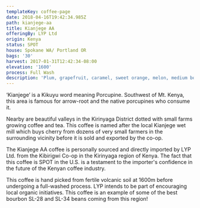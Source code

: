 ```yaml
---
templateKey: coffee-page
date: 2018-04-16T19:42:34.985Z
path: kianjege-aa
title: Kianjege AA
offeringBy: LYP Ltd
origin: Kenya
status: SPOT
house: Spokane WA/ Portland OR
bags: '30'
harvest: 2017-01-31T12:42:34-08:00
elevation: '1600'
process: Full Wash
description: 'Plum, grapefruit, caramel, sweet orange, melon, medium body'
---
```

‘Kianjege’ is a Kikuyu word meaning Porcupine. Southwest of Mt. Kenya, this area is famous for arrow-root and the native porcupines who consume it.

Nearby are beautiful valleys in the Kirinyaga District dotted with small farms growing coffee and tea. This coffee is named after the local Kianjege wet mill which buys cherry from dozens of very small farmers in the surrounding vicinity before it is sold and exported by the co-op.

The Kianjege AA coffee is personally sourced and directly imported by LYP Ltd. from the Kibirigwi Co-op in the Kirinyaga region of Kenya. The fact that this coffee is SPOT in the U.S. is a testament to the importer's confidence in the future of the Kenyan coffee industry.

This coffee is hand picked from fertile volcanic soil at 1600m before undergoing a full-washed process. LYP intends to be part of encouraging local organic initiatives. This coffee is an example of some of the best bourbon SL-28 and SL-34 beans coming from this region!
